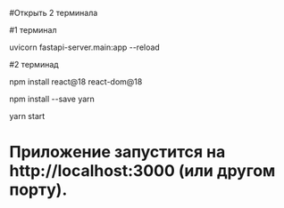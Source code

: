 #Открыть 2 терминала

#1 терминал

uvicorn fastapi-server.main:app --reload

#2 терминад

npm install react@18 react-dom@18

npm install --save yarn

yarn start

# Приложение запустится на http://localhost:3000 (или другом порту).